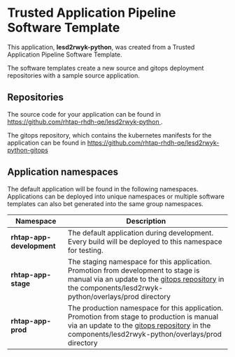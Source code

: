 # Trusted Application Pipeline Software Template

This application, **lesd2rwyk-python**, was created from a Trusted Application Pipeline Software Template.

The software templates create a new source and gitops deployment repositories with a sample source application. 

## Repositories

The source code for your application can be found in [https://github.com/rhtap-rhdh-qe/lesd2rwyk-python ](https://github.com/rhtap-rhdh-qe/lesd2rwyk-python ).
 
The gitops repository, which contains the kubernetes manifests for the application can be found in 
[https://github.com/rhtap-rhdh-qe/lesd2rwyk-python-gitops ](https://github.com/rhtap-rhdh-qe/lesd2rwyk-python-gitops ) 

## Application namespaces 

The default application will be found in the following namespaces. Applications can be deployed into unique namespaces or multiple software templates can also bet generated into the same group namespaces.  

|  Namespace   |  Description   |  
| -------- | -------- |   
| **rhtap-app-development** | The default application during development. Every build will be deployed to this namespace for testing. | 
| **rhtap-app-stage** | The staging namespace for this application. Promotion from development to stage is manual via an update to the [gitops repository](https://github.com/rhtap-rhdh-qe/lesd2rwyk-python-gitops ) in the components/lesd2rwyk-python/overlays/prod directory |  
| **rhtap-app-prod** | The production namespace for this application. Promotion from stage to production is manual via an update to the [gitops repository](https://github.com/rhtap-rhdh-qe/lesd2rwyk-python-gitops ) in the components/lesd2rwyk-python/overlays/prod directory | 